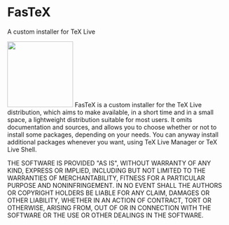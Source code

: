 # FasTeX
A custom installer for TeX Live


<img src="https://github.com/ivalb/FasTeX/blob/master/FasTeX-Linux/fastex-icon.svg" width="150" ALIGN=”left”> FasTeX is a custom installer for the TeX Live distribution, which aims to make available, in a short time and in a small space, a lightweight distribution suitable for most users. It omits documentation and sources, 
and allows you to choose whether or not to install some packages, depending on your needs. You can anyway install additional packages whenever you want, using TeX Live Manager or TeX Live Shell.

THE SOFTWARE IS PROVIDED "AS IS", WITHOUT WARRANTY OF ANY KIND, EXPRESS OR IMPLIED, INCLUDING BUT NOT LIMITED TO THE WARRANTIES OF MERCHANTABILITY,
FITNESS FOR A PARTICULAR PURPOSE AND NONINFRINGEMENT. IN NO EVENT SHALL THE AUTHORS OR COPYRIGHT HOLDERS BE LIABLE FOR ANY CLAIM, DAMAGES OR OTHER
LIABILITY, WHETHER IN AN ACTION OF CONTRACT, TORT OR OTHERWISE, ARISING FROM, OUT OF OR IN CONNECTION WITH THE SOFTWARE OR THE USE OR OTHER DEALINGS IN THE SOFTWARE.
